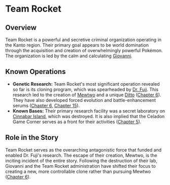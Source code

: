 # Team Rocket

## Overview
Team Rocket is a powerful and secretive criminal organization operating in the Kanto region. Their primary goal appears to be world domination through the acquisition and creation of overwhelmingly powerful Pokémon. The organization is led by the calm and calculating [Giovanni](./../characters/Giovanni.md).

## Known Operations
*   **Genetic Research:** Team Rocket's most significant operation revealed so far is its cloning program, which was spearheaded by [Dr. Fuji](./../characters/Dr_Fuji.md). This research led to the creation of [Mewtwo](./../pokemon/Mewtwo.md) and a unique [Ditto](./../pokemon/Ditto.md) ([Chapter 6](../../story/chapter6.md)). They have also developed forced evolution and battle-enhancement serums ([Chapter 6](../../story/chapter6.md), [Chapter 15](../../story/chapter15.md)).
*   **Known Bases:** Their primary research facility was a secret laboratory on [Cinnabar Island](./../locations/Cinnabar_Island.md), which was destroyed. It is also implied that the Celadon Game Corner serves as a front for their activities ([Chapter 5](../../story/chapter5.md)).

## Role in the Story
Team Rocket serves as the overarching antagonistic force that funded and enabled Dr. Fuji's research. The escape of their creation, Mewtwo, is the inciting incident of the entire story. Following the destruction of their lab, Giovanni and the Team Rocket administration have shifted their focus to creating a new, more controllable clone rather than pursuing Mewtwo ([Chapter 6](../../story/chapter6.md)). 